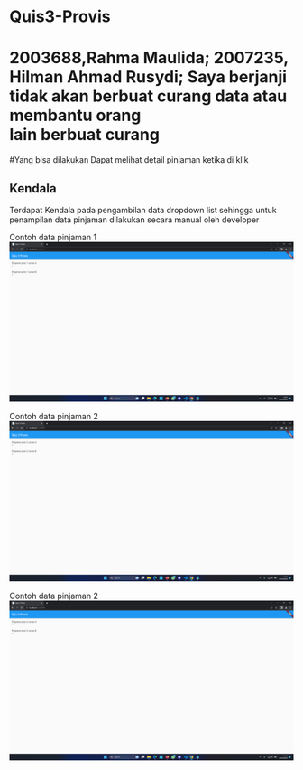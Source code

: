 # Quis3-Provis

# 2003688,Rahma Maulida; 2007235, Hilman Ahmad Rusydi; Saya berjanji tidak akan berbuat curang data atau membantu orang lain berbuat curang

#Yang bisa dilakukan
Dapat melihat detail pinjaman ketika di klik

## Kendala
Terdapat Kendala pada pengambilan data dropdown list sehingga untuk penampilan data pinjaman dilakukan secara manual oleh developer

Contoh data pinjaman 1  
![alt text](https://github.com/Ahmad1321/Quis3-Provis/blob/main/Screenshot%20(38).png)

Contoh data pinjaman 2  
![alt text](https://github.com/Ahmad1321/Quis3-Provis/blob/main/Screenshot%20(39).png)

Contoh data pinjaman 2  
![alt text](https://github.com/Ahmad1321/Quis3-Provis/blob/main/Screenshot%20(40).png)

